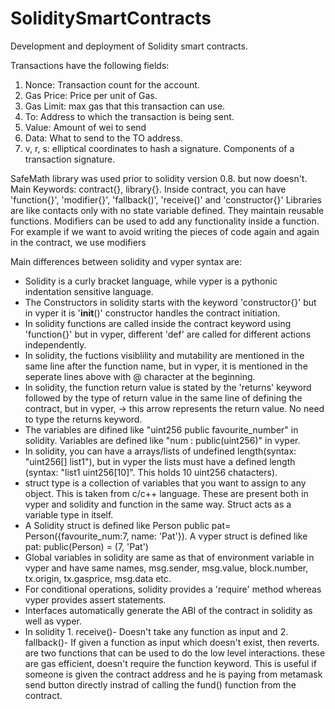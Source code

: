 # SoliditySmartContracts
Development and deployment of Solidity smart contracts.

Transactions have the following fields:
1) Nonce: Transaction count for the account.
2) Gas Price: Price per unit of Gas.
3) Gas Limit: max gas that this transaction can use.
4) To: Address to which the transaction is being sent.
5) Value: Amount of wei to send
6) Data: What to send to the TO address.
7) v, r, s: elliptical coordinates to hash a signature. Components of a transaction signature.

SafeMath library was used prior to solidity version 0.8. but now doesn't. 
Main Keywords: contract{}, library{}. Inside contract, you can have 'function{}', 'modifier{}', 'fallback()', 'receive()' and 'constructor{}'
Libraries are like contacts only with no state variable defined. They maintain reusable functions.
Modifiers can be used to add any functionality inside a function. For example if we want to avoid writing the pieces of code again and again in the contract, we use modifiers

Main differences between solidity and vyper syntax are:
- Solidity is a curly bracket language, while vyper is a pythonic indentation sensitive language.
- The Constructors in solidity starts with the keyword 'constructor{}' but in vyper it is '__init__()' constructor handles the contract initiation. 
- In solidity functions are called inside the contract keyword using 'function{}' but in vyper, different 'def' are called for different actions independently.
- In solidity, the fuctions visiblility and mutability are mentioned in the same line after the function name, but in vyper, it is mentioned in the seperate lines above with @ character at the beginning.
- In solidity, the function return value is stated by the 'returns' keyword followed by the type of return value in the same line of defining the contract, but in vyper, -> this arrow represents the return value. No need to type the returns keyword. 
- The variables are difined like "uint256 public favourite_number" in solidity. Variables are defined like "num : public(uint256)" in vyper.
- In solidity, you can have a arrays/lists of undefined length(syntax: "uint256[] list1"), but in vyper the lists must have a defined length (syntax: "list1 uint256[10]". This holds 10 uint256 chatacters). 
- struct type is a collection of variables that you want to assign to any object. This is taken from c/c++ language. These are present both in vyper and solidity and function in the same way. Struct acts as a variable type in itself.
- A Solidity struct is defined like Person public pat= Person({favourite_num:7, name: 'Pat'}). A vyper struct is defined like pat: public(Person) = (7, 'Pat')
- Global variables in solidity are same as that of environment variable in vyper and have same names, msg.sender, msg.value, block.number, tx.origin, tx.gasprice, msg.data etc.
- For conditional operations, solidity provides a 'require' method whereas vyper provides assert statements.
- Interfaces automatically generate the ABI of the contract in solidity as well as vyper.
- In solidity 1. receive()- Doesn't take any function as input and 2. fallback()- If given a function as input which doesn't exist, then reverts. are two functions that can be used to do the low level interactions. these are gas efficient, doesn't require the function keyword. This is useful if someone is given the contract address and he is paying from metamask send button directly instrad of calling the fund() function from the contract.

